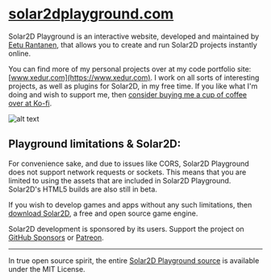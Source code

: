 # [solar2dplayground.com](https://www.solar2dplayground.com/)

Solar2D Playground is an interactive website, developed and maintained by [Eetu Rantanen](https://www.erantanen.com), that allows you to create and run Solar2D projects instantly online.

You can find more of my personal projects over at my code portfolio site: [www.xedur.com](https://www.xedur.com). I work on all sorts of interesting projects, as well as plugins for Solar2D, in my free time. If you like what I'm doing and wish to support me, then [consider buying me a cup of coffee over at Ko-fi](https://ko-fi.com/xedur).

![alt text](https://www.solar2dplayground.com/img/support-me.png "Support me")


## Playground limitations & Solar2D:
For convenience sake, and due to issues like CORS, Solar2D Playground does not support network requests or sockets. This means that you are limited to using the assets that are included in Solar2D Playground. Solar2D's HTML5 builds are also still in beta.

If you wish to develop games and apps without any such limitations, then [download Solar2D](https://solar2d.com/), a free and open source game engine.

Solar2D development is sponsored by its users. Support the project on [GitHub Sponsors](https://github.com/sponsors/shchvova) or [Patreon](https://www.patreon.com/shchvova).

---

In true open source spirit, the entire [Solar2D Playground source](https://github.com/XeduR/solar2dplayground.com) is available under the MIT License.
